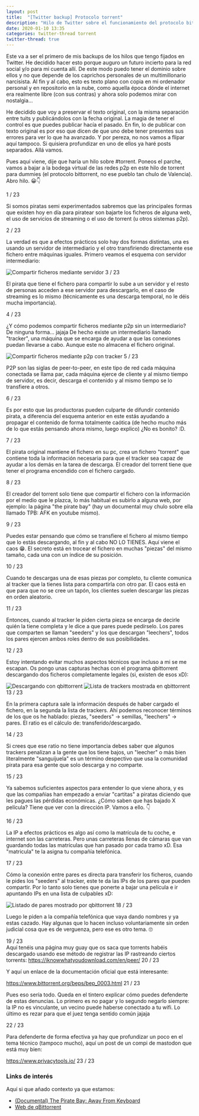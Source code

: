 ```yaml
---
layout: post
title:  "[Twitter backup] Protocolo torrent"
description: "Hilo de Twitter sobre el funcionamiento del protocolo bittorrent"
date: 2020-01-10 13:35
categories: twitter-thread torrent
twitter-thread: true
---
```

Este va a ser el primero de mis backups de los hilos que tengo fijados en Twitter. He
decidido hacer esto porque auguro un futuro incierto para la red social y/o para mi
cuenta allí. De este modo puedo tener el dominio sobre ellos y no que depende de los
caprichos personales de un multimillonario narcisista. Al fin y al cabo, esto es texto
plano con copia en mi ordenador personal y en repositorio en la nube, como aquella época
dónde el internet era realmente libre (con sus contras) y ahora solo podemos mirar con
nostalgia...

He decidido que voy a preservar el texto original, con la misma separación entre tuits y
publicándolos con la fecha original. La magia de tener el control es que puedes publicar
hacía el pasado. En fin, lo de publicar con texto original es por eso que dicen de que 
uno debe tener presentes sus errores para ver lo que ha avanzado. Y por pereza, no nos
vamos a flipar aquí tampoco. Si quisiera profundizar en uno de ellos ya haré posts
separados. Allá vamos.
<div class="thread">
    <div class="tweet">
        <p>
            Pues aquí viene, dije que haría un hilo sobre <span class="twitter-hashtag">#torrent</span>. Poneos el parche, vamos a bajar a
            la bodega virtual de las redes p2p en este hilo de torrent para dummies (el protocolo 
            bittorrent, no ese pueblo tan chulo de Valencia). Abro hilo. 😀👇
        </p>
        <span class="number-marker">1 / 23</span>
    </div>
    <div class="tweet">
        <p>
            Si somos piratas semi experimentados sabremos que las principales formas que existen hoy 
            en día para piratear son bajarte los ficheros de alguna web, el uso de servicios de 
            streaming o el uso de torrent (u otros sistemas p2p).
        </p>
        <span class="number-marker">2 / 23</span>
    </div>
    <div class="tweet">
        <p>
            La verdad es que a efectos prácticos solo hay dos formas distintas, una es usando un 
            servidor de intermediario y el otro transfiriendo directamente ese fichero entre máquinas
            iguales. Primero veamos el esquema con servidor intermediario:
        </p>
        <img src="{{site.url}}/assets/twitter/torrent/torrent-thread1.png" alt="Compartir ficheros mediante servidor" title="Piratería centralizada">
        <span class="number-marker">3 / 23</span>
    </div>
    <div class="tweet">
        <p>
            El pirata que tiene el fichero para compartir lo sube a un servidor y el resto de
            personas acceden a ese servidor para descargarlo, en el caso de streaming es lo mismo 
            (técnicamente es una descarga temporal, no le déis mucha importancia).
        </p>
        <span class="number-marker">4 / 23</span>
    </div>
    <div class="tweet">
        <p>
        ¿Y cómo podemos compartir ficheros mediante p2p sin un intermediario? De ninguna forma...
        jajaja De hecho existe un intermediario llamado "tracker", una máquina que se encarga de 
        ayudar a que las conexiones puedan llevarse a cabo. Aunque este no almacena el fichero
        original.
        </p>
        <img src="{{site.url}}/assets/twitter/torrent/torrent-thread2.png" alt="Compartir ficheros mediante p2p con tracker" title="Piratería descentralizada">
        <span class="number-marker">5 / 23</span>
    </div>
    <div class="tweet">
        <p>
            P2P son las siglas de peer-to-peer, en este tipo de red cada máquina conectada se llama
            par, cada máquina ejerce de cliente y al mismo tiempo de servidor, es decir, descarga el 
            contenido y al mismo tiempo se lo transfiere a otros.
        </p>
        <span class="number-marker">6 / 23</span>
    </div>
    <div class="tweet">
        <p>
            Es por esto que las productoras pueden culparte de difundir contenido pirata, a 
            diferencia del esquema anterior en este estás ayudando a propagar el contenido de forma 
            totalmente caótica (de hecho mucho más de lo que estás pensando ahora mismo, luego
            explico) ¿No es bonito? :D.
        </p>
        <span class="number-marker">7 / 23</span>
    </div>
    <div class="tweet">
        <p>
            El pirata original mantiene el fichero en su pc, crea un fichero "torrent" que contiene 
            toda la información necesaria para que el tracker sea capaz de ayudar a los demás en la 
            tarea de descarga. El creador del torrent tiene que tener el programa encendido con el 
            fichero cargado.
        </p>
        <span class="number-marker">8 / 23</span>
    </div>
    <div class="tweet">
        <p>
            El creador del torrent solo tiene que compartir el fichero con la información por el 
            medio que le plazca, lo más habitual es subirlo a alguna web, por ejemplo: la página "the
            pirate bay" (hay un documental muy chulo sobre ella llamado TPB: AFK en youtube mismo).
        </p>
        <span class="number-marker">9 / 23</span>
    </div>
    <div class="tweet">
        <p>
            Puedes estar pensando que cómo se transfiere el fichero al mismo tiempo que lo estás 
            descargando, al fin y al cabo NO LO TIENES. Aquí viene el caos 😁. El secreto está en 
            trocear el fichero en muchas "piezas" del mismo tamaño, cada una con un índice de su 
            posición.
        </p>
        <span class="number-marker">10 / 23</span>
    </div>
    <div class="tweet">
        <p>
            Cuando te descargas una de esas piezas por completo, tu cliente comunica al tracker que 
            la tienes lista para compartirla con otro par. El caos está en que para que no se cree un
            tapón, los clientes suelen descargar las piezas en orden aleatorio.
        </p>
        <span class="number-marker">11 / 23</span>
    </div>
    <div class="tweet">
        <p>
            Entonces, cuando al tracker le piden cierta pieza se encarga de decirle quién la tiene 
            completa y le dice a que pares puede pedírselo. Los pares que comparten se llaman 
            "seeders" y los que descargan "leechers", todos los pares ejercen ambos roles dentro de 
            sus posibilidades.
        </p>
        <span class="number-marker">12 / 23</span>
    </div>
    <div class="tweet">
        <p>
            Estoy intentando evitar muchos aspectos técnicos que incluso a mi se me escapan. Os pongo
            unas capturas hechas con el programa qbittorrent descargando dos ficheros completamente 
            legales (si, existen de esos xD):
        </p>
        <img src="{{site.url}}/assets/twitter/torrent/torrent-thread3.png" alt="Descargando con qbittorrent" title="Pantalla principal Qbittorrent">
        <img src="{{site.url}}/assets/twitter/torrent/torrent-thread4.png" alt="Lista de trackers mostrada en qbittorrent" title="Lista de trackers">
        <span class="number-marker">13 / 23</span>
    </div>
    <div class="tweet">
        <p>
            En la primera captura sale la información después de haber cargado el fichero, en la 
            segunda la lista de trackers. Ahí podemos reconocer términos de los que os he hablado: 
            piezas, "seeders" -> semillas, "leechers" -> pares. El ratio es el cálculo de: 
            transferido/descargado.
        </p>
        <span class="number-marker">14 / 23</span>
    </div>
    <div class="tweet">
        <p>
            Si crees que ese ratio no tiene importancia debes saber que algunos trackers penalizan 
            a la gente que los tiene bajos, un "leecher" o más bien literalmente "sanguijuela" es un 
            término despectivo que usa la comunidad pirata para esa gente que solo descarga y no 
            comparte.
        </p>
        <span class="number-marker">15 / 23</span>
    </div>
    <div class="tweet">
        <p>
            Ya sabemos suficientes aspectos para entender lo que viene ahora, y es que las compañias 
            han empezado a enviar "cartitas" a piratas diciendo que les pagues las pérdidas 
            económicas. ¿Cómo saben que has bajado X película? Tiene que ver con la dirección IP. 
            Vamos a ello. 👇
        </p>
        <span class="number-marker">16 / 23</span>
    </div>
    <div class="tweet">
        <p>
            La IP a efectos prácticos es algo así como la matrícula de tu coche, e internet son las 
            carreteras. Pero unas carreteras llenas de cámaras que van guardando todas las matrículas
            que han pasado por cada tramo xD. Esa "matricula" te la asigna tu compañía telefónica.
        </p>
        <span class="number-marker">17 / 23</span>
    </div>
    <div class="tweet">
        <p>
            Cómo la conexión entre pares es directa para transferir los ficheros, cuando le pides los
            "seeders" al tracker, este te da las IPs de los pares que pueden compartir. Por lo tanto 
            solo tienes que ponerte a bajar una película e ir apuntando IPs en una lista de culpables
            xD:
        </p>
        <img src="{{site.url}}/assets/twitter/torrent/torrent-thread5.png" alt="Listado de pares mostrado por qbittorrent" title="Listado de pares en torrent">
        <span class="number-marker">18 / 23</span>
    </div>
    <div class="tweet">
        <p>
            Luego le piden a la compañía telefónica que vaya dando nombres y ya estas cazado. Hay 
            algunas que lo hacen incluso voluntariamente sin orden judicial cosa que es de verguenza,
            pero ese es otro tema. 🙄
        </p>
        <span class="number-marker">19 / 23</span>
    </div>
    <div class="tweet">
        Aquí tenéis una página muy guay que os saca que torrents habéis descargado usando ese 
        método de registrar las IP rastreando ciertos torrents:
        <a href="https://iknowwhatyoudownload.com/en/peer/">https://iknowwhatyoudownload.com/en/peer/</a>
        <span class="number-marker">20 / 23</span>
    </div>
    <div class="tweet">
        <p>Y aquí un enlace de la documentación oficial que está interesante:</p>
        <a href="https://www.bittorrent.org/beps/bep_0003.html">https://www.bittorrent.org/beps/bep_0003.html</a>
        <span class="number-marker">21 / 23</span>
    </div>
    <div class="tweet">
        <p>
            Pues eso sería todo. Queda en el tintero explicar cómo puedes defenderte de estas 
            denuncias. Lo primero es no pagar y lo segundo negarlo siempre: la IP no es vinculante,
            un vecino puede haberse conectado a tu wifi. Lo último es rezar para que el juez tenga 
            sentido común jajaja
        </p>
        <span class="number-marker">22 / 23</span>
    </div>
    <div class="tweet">
        <p>
            Para defenderte de forma efectiva ya hay que profundizar un poco en el tema técnico 
            (tampoco mucho), aquí un post de un compi de mastodon que está muy bien:
        </p>
        <a href="https://www.privacytools.io/">https://www.privacytools.io/</a>
        <span class="number-marker">23 / 23</span>
    </div>
</div>

### Links de interés

Aquí si que añado contexto ya que estamos:
* [(Documental) The Pirate Bay: Away From Keyboard](https://www.youtube.com/watch?v=41rwckQQ0lA&t=304s)
* [Web de qBittorrent](https://www.qbittorrent.org/)
